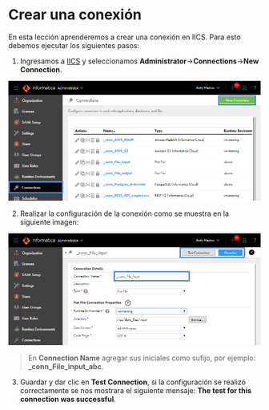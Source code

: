 # Crear una conexión

En esta lección aprenderemos a crear una conexión en IICS. Para esto debemos ejecutar los siguientes pasos:

1. Ingresamos a [IICS](https://dm-us.informaticacloud.com) y seleccionamos **Administrator**->**Connections**->**New Connection**.

![Connection](images/img_cn_connection_01.png)

2. Realizar la configuración de la conexión como se muestra en la siguiente imagen:

![Connection](images/img_cn_connection_02.png)

> En **Connection Name** agregar sus iniciales como sufijo, por ejemplo: **_conn_File_input_abc**.

3. Guardar y dar clic en **Test Connection**, si la configuración se realizó correctamente se nos mostrara el siguiente mensaje: **The test for this connection was successful**.
